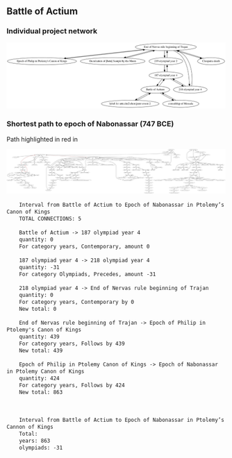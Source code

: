 ## Battle of Actium


### Individual project network

[![network](actium-network.png) ](actium-network.png)


### Shortest path to epoch of Nabonassar (747 BCE)

Path highlighted in red in

[![network](actium.png) ](actium.png)

        Interval from Battle of Actium to Epoch of Nabonassar in Ptolemy’s Canon of Kings
        TOTAL CONNECTIONS: 5

        Battle of Actium -> 187 olympiad year 4
        quantity: 0
        For category years, Contemporary, amount 0

        187 olympiad year 4 -> 218 olympiad year 4
        quantity: -31
        For category Olympiads, Precedes, amount -31

        218 olympiad year 4 -> End of Nervas rule beginning of Trajan
        quantity: 0
        For category years, Contemporary by 0
        New total: 0

        End of Nervas rule beginning of Trajan -> Epoch of Philip in Ptolemy's Canon of Kings
        quantity: 439
        For category years, Follows by 439
        New total: 439

        Epoch of Philip in Ptolemy Canon of Kings -> Epoch of Nabonassar in Ptolemy Canon of Kings
        quantity: 424
        For category years, Follows by 424
        New total: 863



        Interval from Battle of Actium to Epoch of Nabonassar in Ptolemy’s Cannon of Kings
        Total:
        years: 863
        olympiads: -31
